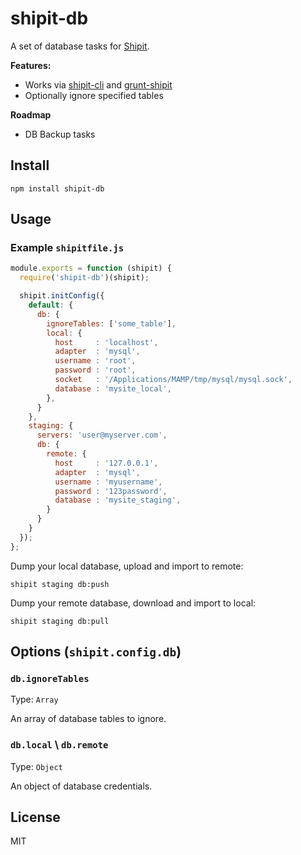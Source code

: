 # shipit-db

A set of database tasks for [Shipit](https://github.com/shipitjs/shipit).

**Features:**

- Works via [shipit-cli](https://github.com/shipitjs/shipit) and [grunt-shipit](https://github.com/shipitjs/grunt-shipit)
- Optionally ignore specified tables

**Roadmap**

- DB Backup tasks

## Install

```
npm install shipit-db
```

## Usage

### Example `shipitfile.js`

```js
module.exports = function (shipit) {
  require('shipit-db')(shipit);

  shipit.initConfig({
    default: {
      db: {
        ignoreTables: ['some_table'],
        local: {
          host     : 'localhost',
          adapter  : 'mysql',
          username : 'root',
          password : 'root',
          socket   : '/Applications/MAMP/tmp/mysql/mysql.sock',
          database : 'mysite_local',
        },
      }
    },
    staging: {
      servers: 'user@myserver.com',
      db: {
        remote: {
          host     : '127.0.0.1',
          adapter  : 'mysql',
          username : 'myusername',
          password : '123password',
          database : 'mysite_staging',
        }
      }
    }
  });
};
```

Dump your local database, upload and import to remote:

```
shipit staging db:push
```

Dump your remote database, download and import to local:

```
shipit staging db:pull
```

## Options (`shipit.config.db`)

### `db.ignoreTables`

Type: `Array`

An array of database tables to ignore.

### `db.local` \ `db.remote`

Type: `Object`

An object of database credentials.

## License

MIT
